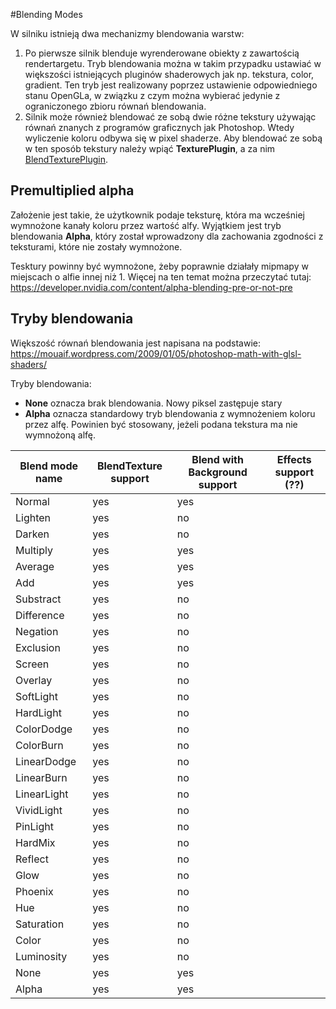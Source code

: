 #Blending Modes

W silniku istnieją dwa mechanizmy blendowania warstw:

1. Po pierwsze silnik blenduje wyrenderowane obiekty z zawartością rendertargetu. Tryb blendowania można w takim przypadku ustawiać w większości istniejących pluginów shaderowych jak np. tekstura, color, gradient. Ten tryb jest realizowany poprzez ustawienie odpowiedniego stanu OpenGLa, w związku z czym można wybierać jedynie z ograniczonego zbioru równań blendowania.
2. Silnik może również blendować ze sobą dwie różne tekstury używając równań znanych z programów graficznych jak Photoshop. Wtedy wyliczenie koloru odbywa się w pixel shaderze. Aby blendować ze sobą w ten sposób tekstury należy wpiąć __TexturePlugin__, a za nim [BlendTexturePlugin](BlendTexture).

## Premultiplied alpha

Założenie jest takie, że użytkownik podaje teksturę, która ma wcześniej wymnożone kanały koloru przez wartość alfy.
Wyjątkiem jest tryb blendowania **Alpha**, który został wprowadzony dla zachowania zgodności z teksturami, które nie zostały wymnożone.

Tesktury powinny być wymnożone, żeby poprawnie działały mipmapy w miejscach o alfie innej niż 1. Więcej na ten temat można przeczytać tutaj:
https://developer.nvidia.com/content/alpha-blending-pre-or-not-pre


## Tryby blendowania

Większość równań blendowania jest napisana na podstawie: https://mouaif.wordpress.com/2009/01/05/photoshop-math-with-glsl-shaders/

Tryby blendowania:

- **None** oznacza brak blendowania. Nowy piksel zastępuje stary
- **Alpha** oznacza standardowy tryb blendowania z wymnożeniem koloru przez alfę. Powinien być stosowany, jeżeli podana tekstura ma nie wymnożoną alfę.


Blend mode name | BlendTexture support | Blend with Background support   | Effects support (??)
--------------- | -------------------- | ------------------------------- | -----------------
Normal          | yes                    | yes                           | 
Lighten         | yes                    | no                            | 
Darken          | yes                    | no                            | 
Multiply        | yes                    | yes                           | 
Average         | yes                    | yes                           | 
Add             | yes                    | yes                           | 
Substract       | yes                    | no                            | 
Difference      | yes                    | no                            | 
Negation        | yes                    | no                            | 
Exclusion       | yes                    | no                            | 
Screen          | yes                    | no                            | 
Overlay         | yes                    | no                            | 
SoftLight       | yes                    | no                            | 
HardLight       | yes                    | no                            | 
ColorDodge      | yes                    | no                            | 
ColorBurn       | yes                    | no                            | 
LinearDodge     | yes                    | no                            | 
LinearBurn      | yes                    | no                            | 
LinearLight     | yes                    | no                            | 
VividLight      | yes                    | no                            | 
PinLight        | yes                    | no                            | 
HardMix         | yes                    | no                            | 
Reflect         | yes                    | no                            | 
Glow            | yes                    | no                            | 
Phoenix         | yes                    | no                            | 
Hue             | yes                    | no                            | 
Saturation      | yes                    | no                            | 
Color           | yes                    | no                            | 
Luminosity      | yes                    | no                            |
None            | yes                    | yes                           | 
Alpha           | yes                    | yes                           |